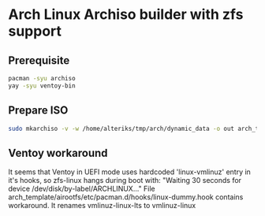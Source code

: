 # Arch Linux Archiso builder with zfs support
## Prerequisite
```bash
pacman -syu archiso
yay -syu ventoy-bin
```
## Prepare ISO
```bash
sudo mkarchiso -v -w /home/alteriks/tmp/arch/dynamic_data -o out arch_template
```
## Ventoy workaround
It seems that Ventoy in UEFI mode uses hardcoded 'linux-vmlinuz' entry in it's hooks, so zfs-linux hangs during boot with:
"Waiting 30 seconds for device /dev/disk/by-label/ARCHLINUX..."
File arch_template/airootfs/etc/pacman.d/hooks/linux-dummy.hook contains workaround. It renames vmlinuz-linux-lts to vmlinuz-linux
